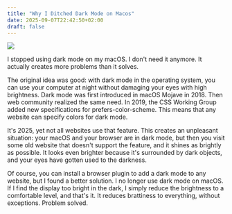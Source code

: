 ```yaml
---
title: "Why I Ditched Dark Mode on Macos"
date: 2025-09-07T22:42:50+02:00
draft: false
---
```


![](image.webp)

I stopped using dark mode on my macOS. I don't need it anymore. It actually creates more problems than it solves.

The original idea was good: with dark mode in the operating system, you can use your computer at night without damaging your eyes with high brightness. Dark mode was first introduced in macOS Mojave in 2018. Then web community realized the same need. In 2019, the CSS Working Group added new specifications for prefers-color-scheme. This means that any website can specify colors for dark mode.

It's 2025, yet not all websites use that feature. This creates an unpleasant situation: your macOS and your browser are in dark mode, but then you visit some old website that doesn't support the feature, and it shines as brightly as possible. It looks even brighter because it's surrounded by dark objects, and your eyes have gotten used to the darkness.

Of course, you can install a browser plugin to add a dark mode to any website, but I found a better solution. I no longer use dark mode on macOS. If I find the display too bright in the dark, I simply reduce the brightness to a comfortable level, and that's it. It reduces brattiness to everything, without exceptions. Problem solved.